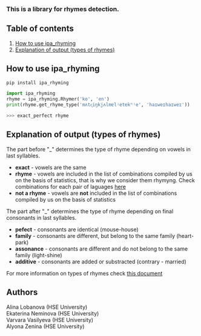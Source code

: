 ### This is a library for rhymes detection.

## Table of contents
1. [How to use ipa_rhyming](#how-to-use-ipak_rhyming)
2. [Explanation of output (types of rhymes)](#korean-ipa-automatic-transcription)

## How to use ipa_rhyming
```python
pip install ipa_rhyming
```
```python
import ipa_rhyming
rhyme = ipa_rhyming.Rhymer('ko', 'en')
print(rhyme.get_rhyme_type('mʌtc͈iŋkjʌlmɐlʲetɐkʰʲe', 'haɪweɪhaɪweɪ'))

>>> exact_perfect rhyme
```
## Explanation of output (types of rhymes)
The part before "_" determines the type of rhyme depending on vowels in last syllables.
- **exact** - vowels are the same
- **rhyme** - vowels are included in the list of combinations compiled by us on the basis of statistics, that is why we consider them rhymyng. Check combinations for each pair of laguages [here](https://github.com/AlinaRechina/rhyme_analysis/tree/main/ipa_rhyming/static)
- **not a rhyme** - vowels are **not** included in the list of combinations compiled by us on the basis of statistics

The part after "_" determines the type of rhyme depending on final consonants in last syllables.
- **pefect** - consonants are identical (mouse-house)
- **family** - consonants are different, but belong to the same family (heart-park)
- **assonance** - consonants are different and do not belong to the same family (light-shine)
- **additive** - consonants are added or substracted (contrary - married)

For more information on types of rhymes check [this document](https://docs.google.com/document/d/1twgABd6UiY-moVrT9AQd4vxxsHfdxSepO0EfpFpGdsM/edit#heading=h.xjvr0ln37qdp)

## Authors
Alina Lobanova (HSE University)  
Ekaterina Neminova (HSE University)  
Varvara Vasilyeva (HSE University)  
Alyona Zenina (HSE University)
